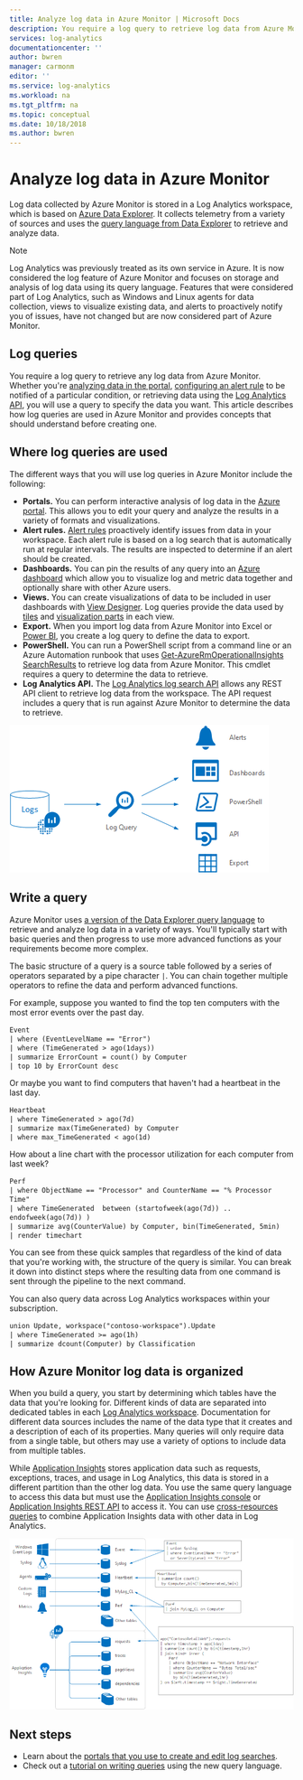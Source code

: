 ```yaml
---
title: Analyze log data in Azure Monitor | Microsoft Docs
description: You require a log query to retrieve log data from Azure Monitor.  This article describes how new log queries are used in Azure Monitor and provides concepts that you need to understand before creating one.
services: log-analytics
documentationcenter: ''
author: bwren
manager: carmonm
editor: ''
ms.service: log-analytics
ms.workload: na
ms.tgt_pltfrm: na
ms.topic: conceptual
ms.date: 10/18/2018
ms.author: bwren
---
```


# Analyze log data in Azure Monitor

Log data collected by Azure Monitor is stored in a Log Analytics workspace, which is based on [Azure Data Explorer](/azure/data-explorer). It collects telemetry from a variety of sources and uses the [query language from Data Explorer](/azure/kusto/query) to retrieve and analyze data.

> [!NOTE]
> Log Analytics was previously treated as its own service in Azure. It is now considered the log feature of Azure Monitor and focuses on storage and analysis of log data using its query language. Features that were considered part of Log Analytics, such as Windows and Linux agents for data collection, views to visualize existing data, and alerts to proactively notify you of issues, have not changed but are now considered part of Azure Monitor.



## Log queries

You require a log query to retrieve any log data from Azure Monitor.  Whether you're [analyzing data in the portal](portals.md), [configuring an alert rule](../platform/alerts-metric.md) to be notified of a particular condition, or retrieving data using the [Log Analytics API](https://dev.loganalytics.io/), you will use a query to specify the data you want.  This article describes how log queries are used in Azure Monitor and provides concepts that should understand before creating one.



## Where log queries are used

The different ways that you will use log queries in Azure Monitor include the following:

- **Portals.** You can perform interactive analysis of log data in the [Azure portal](portals.md).  This allows you to edit your query and analyze the results in a variety of formats and visualizations.  
- **Alert rules.** [Alert rules](../platform/alerts-overview.md) proactively identify issues from data in your workspace.  Each alert rule is based on a log search that is automatically run at regular intervals.  The results are inspected to determine if an alert should be created.
- **Dashboards.** You can pin the results of any query into an [Azure dashboard](../platform/dashboards.md) which allow you to visualize log and metric data together and optionally share with other Azure users. 
- **Views.**  You can create visualizations of data to be included in user dashboards with [View Designer](../platform/view-designer.md).  Log queries provide the data used by [tiles](../platform/view-designer-tiles.md) and [visualization parts](../platform/view-designer-parts.md) in each view.  
- **Export.**  When you import log data from Azure Monitor into Excel or [Power BI](../platform/powerbi.md), you create a log query to define the data to export.
- **PowerShell.** You can run a PowerShell script from a command line or an Azure Automation runbook that uses [Get-​Azure​Rm​Operational​Insights​Search​Results](https://docs.microsoft.com/powershell/module/azurerm.operationalinsights/get-azurermoperationalinsightssearchresults?view=azurermps-4.0.0) to retrieve log data from Azure Monitor.  This cmdlet requires a query to determine the data to retrieve.
- **Log Analytics API.**  The [Log Analytics log search API](../platform/alerts-overview.md) allows any REST API client to retrieve log data from the workspace.  The API request includes a query that is run against Azure Monitor to determine the data to retrieve.

![Log searches](media/log-query-overview/queries-overview.png)

## Write a query
Azure Monitor uses [a version of the Data Explorer query language](get-started-queries.md) to retrieve and analyze log data in a variety of ways.  You'll typically start with basic queries and then progress to use more advanced functions as your requirements become more complex.

The basic structure of a query is a source table followed by a series of operators separated by a pipe character `|`.  You can chain together multiple operators to refine the data and perform advanced functions.

For example, suppose you wanted to find the top ten computers with the most error events over the past day.

```Kusto
Event
| where (EventLevelName == "Error")
| where (TimeGenerated > ago(1days))
| summarize ErrorCount = count() by Computer
| top 10 by ErrorCount desc
```

Or maybe you want to find computers that haven't had a heartbeat in the last day.

```Kusto
Heartbeat
| where TimeGenerated > ago(7d)
| summarize max(TimeGenerated) by Computer
| where max_TimeGenerated < ago(1d)  
```

How about a line chart with the processor utilization for each computer from last week?

```Kusto
Perf
| where ObjectName == "Processor" and CounterName == "% Processor Time"
| where TimeGenerated  between (startofweek(ago(7d)) .. endofweek(ago(7d)) )
| summarize avg(CounterValue) by Computer, bin(TimeGenerated, 5min)
| render timechart    
```

You can see from these quick samples that regardless of the kind of data that you're working with, the structure of the query is similar.  You can break it down into distinct steps where the resulting data from one command is sent through the pipeline to the next command.

You can also query data across Log Analytics workspaces within your subscription.

```Kusto
union Update, workspace("contoso-workspace").Update
| where TimeGenerated >= ago(1h)
| summarize dcount(Computer) by Classification 
```

## How Azure Monitor log data is organized
When you build a query, you start by determining which tables have the data that you're looking for. Different kinds of data are separated into dedicated tables in each [Log Analytics workspace](../learn/quick-create-workspace.md).  Documentation for different data sources includes the name of the data type that it creates and a description of each of its properties.  Many queries will only require data from a single table, but others may use a variety of options to include data from multiple tables.

While [Application Insights](../../application-insights/app-insights-overview.md) stores application data such as requests, exceptions, traces, and usage in Log Analytics, this data is stored in a different partition than the other log data. You use the same query language to access this data but must use the [Application Insights console](../app/analytics.md) or [Application Insights REST API](https://dev.applicationinsights.io/) to access it. You can use [cross-resources queries](../log-query/cross-workspace-query.md) to combine Application Insights data with other data in Log Analytics.


![Tables](media/log-query-overview/queries-tables.png)







## Next steps

- Learn about the [portals that you use to create and edit log searches](..//log-query/portals.md).
- Check out a [tutorial on writing queries](..//log-query/get-started-queries.md) using the new query language.
